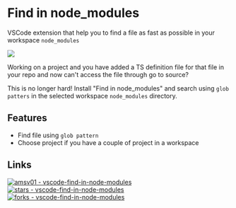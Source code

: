 # Find in node_modules

VSCode extension that help you to find a file as fast as possible in your workspace `node_modules`

![](https://github.com/amsv01/vscode-find-in-node-modules/blob/main/img/vscode-find-in-node_modules.gif?raw=true)

Working on a project and you have added a TS definition file for that file in your repo and now can't access the file through go to source?

This is no longer hard! Install "Find in node_modules" and search using `glob patters` in the selected workspace `node_modules` directory.

## Features

- Find file using `glob pattern`
- Choose project if you have a couple of project in a workspace

## Links

[![amsv01 - vscode-find-in-node-modules](https://img.shields.io/static/v1?label=amsv01&message=vscode-find-in-node-modules&color=blue&logo=github)](https://github.com/amsv01/vscode-find-in-node-modules)
[![stars - vscode-find-in-node-modules](https://img.shields.io/github/stars/amsv01/vscode-find-in-node-modules?style=social)](https://github.com/amsv01/vscode-find-in-node-modules)
[![forks - vscode-find-in-node-modules](https://img.shields.io/github/forks/amsv01/vscode-find-in-node-modules?style=social)](https://github.com/amsv01/vscode-find-in-node-modules)

